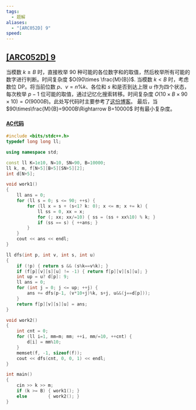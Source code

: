 ```yaml
---
tags:
  - 题解
aliases:
  - "[ARC052D] 9"
speed:
---
```

## [\[ARC052D\] 9](https://www.luogu.com.cn/problem/AT_arc052_d)

当模数 $k\geq B$ 时，直接枚举 $90$ 种可能的各位数字和的取值，然后枚举所有可能的数字进行判断。时间复杂度 $O(90\times \frac{M}{B})$.
当模数 $k<B$ 时，考虑数位 DP。将当前位数 $p$、$v=n\% k$、各位和 $s$ 和是否到达上限 $u$ 作为四个状态，每次枚举 $p-1$ 位可能的取值，通过记忆化搜索转移。时间复杂度 $O(10\times B\times 90\times 10)=O(9000B)$。此处写代码时主要参考了[这份博客](https://www.luogu.com.cn/article/b1zida77)。
最后，当 $90\times\frac{M}{B}=9000B\Rightarrow B=10000$ 时有最小复杂度。

#### [AC代码](https://atcoder.jp/contests/arc052/submissions/57440699)

```cpp
#include <bits/stdc++.h>
typedef long long ll;

using namespace std;

const ll K=1e10, N=10, SN=90, B=10000;
ll k, m, f[N+5][B+5][SN+5][2];
int d[N+5];

void work1()
{
	ll ans = 0;
	for (ll s = 0; s <= 90; ++s) {
		for (ll x = s + (s<1? k: 0); x <= m; x += k) {
			ll ss = 0, xx = x;
			for (; xx; xx/=10) { ss = (ss + xx%10) % k; }
			if (ss == s) { ++ans; }
		}
	}
	cout << ans << endl;
}

ll dfs(int p, int v, int s, int u)
{
	if (!p) { return s && (s%k==v%k); }
	if (f[p][v][s][u] != -1) { return f[p][v][s][u]; }
	int up = u? d[p]: 9;
	ll ans = 0;
	for (int j = 0; j <= up; ++j) {
		ans += dfs(p-1, (v*10+j)%k, s+j, u&&(j==d[p]));
	}
	return f[p][v][s][u] = ans;
}

void work2()
{
	int cnt = 0;
	for (ll i=1, mm=m; mm; ++i, mm/=10, ++cnt) {
		d[i] = mm%10;
	}
	memset(f, -1, sizeof(f));
	cout << dfs(cnt, 0, 0, 1) << endl;
}

int main()
{
	cin >> k >> m;
	if (k >= B) { work1(); }
	else        { work2(); }
}
```
